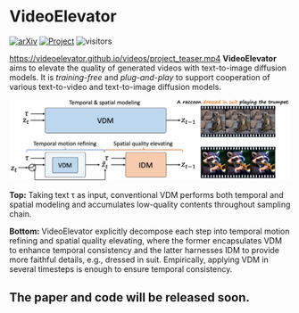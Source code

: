 # VideoElevator
[![arXiv](https://img.shields.io/badge/arXiv-2305.13077-b31b1b.svg)](https://arxiv.org/abs/xxxx)
[![Project](https://img.shields.io/badge/Project-Website-orange)](https://videoelevator.github.io/)
![visitors](https://visitor-badge.laobi.icu/badge?page_id=YBYBZhang/VideoElevator)

https://videoelevator.github.io/videos/project_teaser.mp4
**VideoElevator** aims to elevate the quality of generated videos with text-to-image diffusion models. It is *training-free* and *plug-and-play* to support cooperation of various text-to-video and text-to-image diffusion models.


<p align="center">
<img src="assets/method.png" width="1080px"/> 
</p>

**Top:** Taking text τ as input, conventional VDM performs both temporal and spatial modeling and accumulates low-quality contents throughout sampling chain.

**Bottom:** VideoElevator explicitly decompose each step into temporal motion refining and spatial quality elevating, where the former encapsulates VDM to enhance temporal consistency and the latter harnesses IDM to provide more faithful details, e.g., dressed in suit. Empirically, applying VDM in several timesteps is enough to ensure temporal consistency.

## The paper and code will be released soon.
